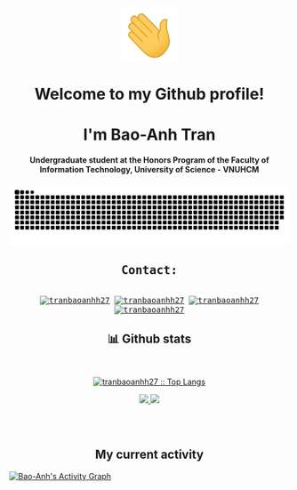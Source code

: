 <div align="center">
  <img width="100" src="https://github.com/1999AZZAR/1999AZZAR/blob/main/resources/img/waving.gif">
  <h1 align="center"> Welcome to my Github profile!</h1>
  <h1 align="center"> I'm Bao-Anh Tran </h1>
  <h4 align="center">Undergraduate student at the Honors Program of the Faculty of Information Technology, University of Science - VNUHCM </h4>
</div>

<div align="center">
  <a href="https://1999azzar.github.io/1999AZZAR/">
  <img  src="https://github.com/1999AZZAR/1999AZZAR/blob/main/resources/img/grid-snake.svg"
       alt="snake" /></a>
</div>

<div>
  <samp>
    <h2 align="center">Contact:</h2>
    <p align="center">
      <br/>
      <a href="https://www.linkedin.com/in/tran-bao-anh-150522244/" target="blank"><img align="center"
         src="https://img.shields.io/badge/linkedin-%231DA1F2.svg?style=for-the-badge&logo=linkedin&logoColor=white"
         alt="tranbaoanhh27" height="30"/></a>
      <a href="https://www.facebook.com/tranbaoanh.27" target="blank"><img align="center"
         src="https://img.shields.io/badge/facebook-4267B2.svg?style=for-the-badge&logo=facebook&logoColor=white"
         alt="tranbaoanhh27" height="30"/></a>
      <a href="mailto:tranbaoanhh27@gmail.com" target="blank">
        <img  align="center"
              src="https://img.shields.io/badge/gmail-EA4335.svg?style=for-the-badge&logo=gmail&logoColor=white"
              alt="tranbaoanhh27" height="30"/>
      </a>
      <a href="https://www.instagram.com/_tranbaoanh/" target="blank">
          <img  align="center"
                src="https://img.shields.io/badge/instagram-%23E4405F.svg?style=for-the-badge&logo=Instagram&logoColor=white"
                alt="tranbaoanhh27" height="30"/>
      </a>
    </p>
  </samp>
</div>

<div>
    <h2 align="center"> 📊 Github stats </h2>
      <br/>
        <p align="center">
          <a href="https://github.com/tranbaoanhh27/">
          <img src="https://github-readme-stats.vercel.app/api/top-langs/?username=tranbaoanhh27&langs_count=6&theme=gruvbox&layout=compact&hide_border=true" alt="tranbaoanhh27 :: Top Langs" /></a>
        </p>
        <p align="center">
          <a href="https://github.com/tranbaoanhh27/">
          <img width="49.5%" src="https://github-readme-stats.vercel.app/api?username=tranbaoanhh27&show_icons=true&theme=gruvbox&hide_border=true" />
          <img width="49.5%" src="https://github-readme-streak-stats.herokuapp.com/?user=tranbaoanhh27&theme=gruvbox&hide_border=true" />
          </a>
       </p>
     <br>
  </div>

  <br/>
  <h2 align="center"> My current activity </h2>
<a href="https://github.com/ashutosh00710/github-readme-activity-graph"><img alt="Bao-Anh's Activity Graph" src="https://activity-graph.herokuapp.com/graph/?username=tranbaoanhh27&bg_color=000&color=fff&line=00E676&point=fff&hide_border=true" /></a>

